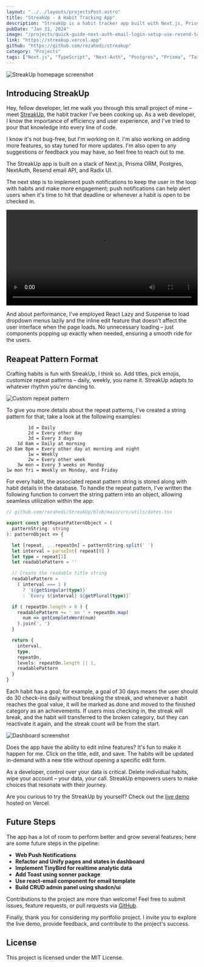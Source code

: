```yaml
---
layout: "../../layouts/projectsPost.astro"
title: "StreakUp - A Habit Tracking App"
description: "StreakUp is a habit tracker app built with Next.js, Prisma ORM, and Radix UI. It offers customizable repeat patterns, goal tracking, an inline edit feature, and gives users control over their data."
pubDate: "Jan 31, 2024"
image: "/projects/quick-guide-next-auth-email-login-setup-use-resend-to-send-verification-email-03.png"
link: "https://streakup.vercel.app"
github: "https://github.com/rezahedi/streakup"
category: "Projects"
tags: ["Next.js", "TypeScript", "Next-Auth", "Postgres", "Prisma", "Tailwind CSS", "Radix UI"]
---
```


![StreakUp homepage screenshot](/projects/quick-guide-next-auth-email-login-setup-use-resend-to-send-verification-email-04.png)

## Introducing StreakUp

Hey, fellow developer, let me walk you through this small project of mine – meet [StreakUp](https://streakup.vercel.app), the habit tracker I've been cooking up. As a web developer, I know the importance of efficiency and user experience, and I've tried to pour that knowledge into every line of code.

I know it's not bug-free, but I'm working on it. I'm also working on adding more features, so stay tuned for more updates. I'm also open to any suggestions or feedback you may have, so feel free to reach out to me.

The StreakUp app is built on a stack of Next.js, Prisma ORM, Postgres, NextAuth, Resend email API, and Radix UI.

The next step is to implement push notifications to keep the user in the loop with habits and make more engagement; push notifications can help alert users when it's time to hit that deadline or whenever a habit is open to be checked in.

<video width="100%" height="auto" controls title="StreakUp app walkthrough video">
  <source src="https://github.com/rezahedi/streakup/assets/1499349/0bcad31b-fbdc-4cdf-9b81-5c8551c25674" type="video/mp4">
  Your browser does not support the video tag.
</video>

And about performance, I've employed React Lazy and Suspense to load dropdown menus lazily and the inline edit feature that doesn't affect the user interface when the page loads. No unnecessary loading – just components popping up exactly when needed, ensuring a smooth ride for the users.

## Reapeat Pattern Format

Crafting habits is fun with StreakUp, I think so. Add titles, pick emojis, customize repeat patterns – daily, weekly, you name it. StreakUp adapts to whatever rhythm you're dancing to.

![Custom repeat pattern](/projects/quick-guide-next-auth-email-login-setup-use-resend-to-send-verification-email-02.png)

To give you more details about the repeat patterns, I've created a string pattern for that; take a look at the following examples:

```
        1d = Daily
        2d = Every other day
        3d = Every 3 days
    1d 8am = Daily at morning
2d 8am 8pm = Every other day at morning and night
        1w = Weekly
        2w = Every other week
    3w mon = Every 3 weeks on Monday
1w mon fri = Weekly on Monday, and Friday
```

For every habit, the associated repeat pattern string is stored along with habit details in the database. To handle the repeat pattern, I've written the following function to convert the string pattern into an object, allowing seamless utilization within the app:

```ts
// github.com/rezahedi/StreakUp/blob/main/src/utils/dates.tsx

export const getRepeatPatternObject = (
  patternString: string
): patternObject => {

  let [repeat, ...repeatOn] = patternString.split(' ')
  let interval = parseInt( repeat[0] )
  let type = repeat[1]
  let readablePattern = ''

  // Create the readable title string
  readablePattern =
    ( interval === 1 )
      ? `${getSingular(type)}`
      : `Every ${interval} ${getPlural(type)}`

  if ( repeatOn.length > 0 ) {
    readablePattern += ' on ' + repeatOn.map(
      num => getCompleteWord(num)
    ).join(', ')
  }

  return {
    interval,
    type,
    repeatOn,
    levels: repeatOn.length || 1,
    readablePattern
  }	
}
```

Each habit has a goal; for example, a goal of 30 days means the user should do 30 check-ins daily without breaking the streak, and whenever a habit reaches the goal value, it will be marked as done and moved to the finished category as an achievements. If users miss checking in, the streak will break, and the habit will transferred to the broken category, but they can reactivate it again, and the streak count will be from the start.

![Dashboard screenshot](/projects/quick-guide-next-auth-email-login-setup-use-resend-to-send-verification-email-03.png)

Does the app have the ability to edit inline features? It's fun to make it happen for me. Click on the title, edit, and save. The habits will be updated in-demand with a new title without opening a specific edit form.

As a developer, control over your data is critical. Delete individual habits, wipe your account – your data, your call. StreakUp empowers users to make choices that resonate with their journey.

Are you curious to try the StreakUp by yourself? Check out the [live demo](https://streakup.vercel.app) hosted on Vercel.

## Future Steps

The app has a lot of room to perform better and grow several features; here are some future steps in the pipeline:

- __Web Push Notifications__
- __Refactor and Unify pages and states in dashboard__
- __Implement TinyBird for realtime analytic data__
- __Add Toast using sonner package__
- __Use react-email component for email template__
- __Build CRUD admin panel using shadcn/ui__

Contributions to the project are more than welcome! Feel free to submit issues, feature requests, or pull requests via [GitHub](https://github.com/rezahedi/streakup).

Finally, thank you for considering my portfolio project. I invite you to explore the live demo, provide feedback, and contribute to the project's success.

## License
This project is licensed under the MIT License.
